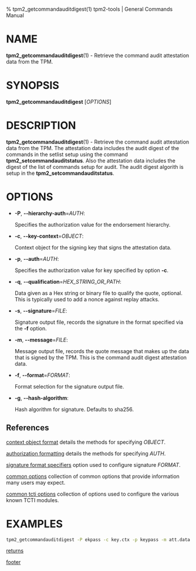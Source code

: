 % tpm2_getcommandauditdigest(1) tpm2-tools | General Commands Manual

# NAME

**tpm2_getcommandauditdigest**(1) - Retrieve the command audit attestation data
from the TPM.

# SYNOPSIS

**tpm2_getcommandauditdigest** [*OPTIONS*]

# DESCRIPTION

**tpm2_getcommandauditdigest**(1) - Retrieve the command audit attestation data
from the TPM. The attestation data includes the audit digest of the commands in
the setlist setup using the command **tpm2_setcommandauditstatus**. Also the
attestation data includes the digest of the list of commands setup for audit.
The audit digest algorith is setup in the **tpm2_setcommandauditstatus**.

# OPTIONS

  * **-P**, **\--hierarchy-auth**=_AUTH_:

    Specifies the authorization value for the endorsement hierarchy.

  * **-c**, **\--key-context**=_OBJECT_:

    Context object for the signing key that signs the attestation data.

  * **-p**, **\--auth**=_AUTH_:

    Specifies the authorization value for key specified by option **-c**.

  * **-q**, **\--qualification**=_HEX\_STRING\_OR\_PATH_:

    Data given as a Hex string or binary file to qualify the quote, optional.
    This is typically used to add a nonce against replay attacks.

  * **-s**, **\--signature**=_FILE_:

    Signature output file, records the signature in the format specified via the
    **-f** option.

  * **-m**, **\--message**=_FILE_:

    Message output file, records the quote message that makes up the data that
    is signed by the TPM. This is the command audit digest attestation data.

  * **-f**, **\--format**=_FORMAT_:

    Format selection for the signature output file.

  * **-g**, **\--hash-algorithm**:

    Hash algorithm for signature. Defaults to sha256.

## References

[context object format](common/ctxobj.md) details the methods for specifying
_OBJECT_.

[authorization formatting](common/authorizations.md) details the methods for
specifying _AUTH_.

[signature format specifiers](common/signature.md) option used to configure
signature _FORMAT_.

[common options](common/options.md) collection of common options that provide
information many users may expect.

[common tcti options](common/tcti.md) collection of options used to configure
the various known TCTI modules.

# EXAMPLES

```bash
tpm2_getcommandauditdigest -P ekpass -c key.ctx -p keypass -m att.data -s att.sig
```

[returns](common/returns.md)

[footer](common/footer.md)
